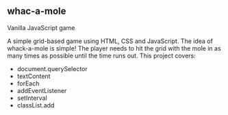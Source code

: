 ## whac-a-mole
Vanilla JavaScript game

A simple grid-based game using HTML, CSS and JavaScript. The idea of whack-a-mole is simple! The player needs to hit the grid with the mole in as many times as possible until the time runs out. This project covers:

- document.querySelector
- textContent
- forEach
- addEventListener
- setInterval
- classList.add
